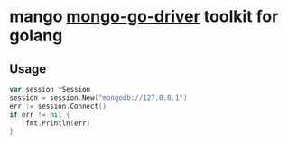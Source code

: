# mango [mongo-go-driver](https://github.com/mongodb/mongo-go-driver)  toolkit for golang

## Usage

```go
var session *Session
session = session.New("mongodb://127.0.0.1")
err := session.Connect()
if err != nil {
    fmt.Println(err)
}
```
